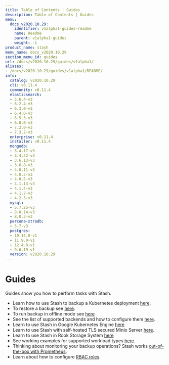 ```yaml
---
title: Table of Contents | Guides
description: Table of Contents | Guides
menu:
  docs_v2020.10.29:
    identifier: v1alpha1-guides-readme
    name: Readme
    parent: v1alpha1-guides
    weight: -1
product_name: stash
menu_name: docs_v2020.10.29
section_menu_id: guides
url: /docs/v2020.10.29/guides/v1alpha1/
aliases:
- /docs/v2020.10.29/guides/v1alpha1/README/
info:
  catalog: v2020.10.29
  cli: v0.11.4
  community: v0.11.4
  elasticsearch:
  - 5.6.4-v3
  - 6.2.4-v3
  - 6.3.0-v3
  - 6.4.0-v3
  - 6.5.3-v3
  - 6.8.0-v3
  - 7.2.0-v3
  - 7.3.2-v3
  enterprise: v0.11.4
  installer: v0.11.4
  mongodb:
  - 3.4.17-v3
  - 3.4.22-v3
  - 3.6.13-v3
  - 3.6.8-v3
  - 4.0.11-v3
  - 4.0.3-v3
  - 4.0.5-v3
  - 4.1.13-v3
  - 4.1.4-v3
  - 4.1.7-v3
  - 4.2.3-v3
  mysql:
  - 5.7.25-v3
  - 8.0.14-v3
  - 8.0.3-v3
  percona-xtradb:
  - 5.7-v3
  postgres:
  - 10.14.0-v1
  - 11.9.0-v1
  - 12.4.0-v1
  - 9.6.19-v1
  version: v2020.10.29
---
```


# Guides

Guides show you how to perform tasks with Stash.

- Learn how to use Stash to backup a Kubernetes deployment [here](/docs/v2020.10.29/guides/v1alpha1/backup).
- To restore a backup see [here](/docs/v2020.10.29/guides/v1alpha1/restore).
- To run backup in offline mode see [here](/docs/v2020.10.29/guides/v1alpha1/offline_backup)
- See the list of supported backends and how to configure them [here](/docs/v2020.10.29/guides/v1alpha1/backends/overview).
- Learn to use Stash in Google Kubernetes Engine [here](/docs/v2020.10.29/guides/v1alpha1/platforms/gke)
- Learn to use Stash with self-hosted TLS secured Minio Server [here](/docs/v2020.10.29/guides/v1alpha1/platforms/minio).
- Learn to use Stash in Rook Storage System [here](/docs/v2020.10.29/guides/v1alpha1/platforms/rook)
- See working examples for supported workload types [here](/docs/v2020.10.29/guides/v1alpha1/workloads).
- Thinking about monitoring your backup operations? Stash works [out-of-the-box with Prometheus](/docs/v2020.10.29/guides/v1alpha1/monitoring/overview).
- Learn about how to configure [RBAC roles](/docs/v2020.10.29/guides/v1alpha1/rbac).
